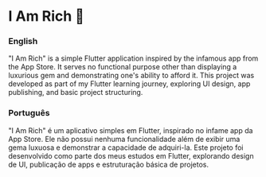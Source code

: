 
# I Am Rich 💎

### English
"I Am Rich" is a simple Flutter application inspired by the infamous app from the App Store. It serves no functional purpose other than displaying a luxurious gem and demonstrating one's ability to afford it. This project was developed as part of my Flutter learning journey, exploring UI design, app publishing, and basic project structuring.

### Português
"I Am Rich" é um aplicativo simples em Flutter, inspirado no infame app da App Store. Ele não possui nenhuma funcionalidade além de exibir uma gema luxuosa e demonstrar a capacidade de adquiri-la. Este projeto foi desenvolvido como parte dos meus estudos em Flutter, explorando design de UI, publicação de apps e estruturação básica de projetos.
